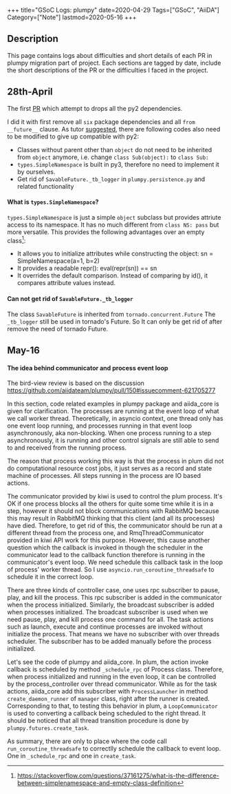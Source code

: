 +++
title="GSoC Logs: plumpy"
date=2020-04-29
Tags=["GSoC", "AiiDA"]
Category=["Note"]
lastmod=2020-05-16
+++

## Description
This page contains logs about difficulties and short details of each PR in plumpy
migration part of project. Each sections are tagged by date, include the short descriptions
of the PR or the difficulties I faced in the project.

## 28th-April
The first [PR](https://github.com/aiidateam/plumpy/pull/151) which attempt to drops all the
py2 dependencies.

I did it with first remove all `six` package dependencies and all `from __future__` clause.
As tutor [suggested](https://github.com/aiidateam/plumpy/pull/151#pullrequestreview-401765724),
there are following codes also need to be modified to give up compatible
with py2:

- Classes without parent other than `object` do not need to be inherited from `object` anymore,
i.e. change  `class Sub(object):` to `class Sub:`
- `types.SimpleNamespace` is built in py3, therefore no need to implement it by ourselves.
- Get rid of `SavableFuture._tb_logger` in `plumpy.persistence.py` and related functionality

#### What is `types.SimpleNamespace`?
`types.SimpleNamespace` is just a simple `object` subclass but provides attriute access to
its namespace.
It has no much different from `class NS: pass` but more versatile.
This provides the following advantages over an empty class[^simpleNamespace]:
- It allows you to initialize attributes while constructing the object: sn = SimpleNamespace(a=1, b=2)
- It provides a readable repr(): eval(repr(sn)) == sn
- It overrides the default comparison. Instead of comparing by id(), it compares attribute values instead.

[^simpleNamespace]: https://stackoverflow.com/questions/37161275/what-is-the-difference-between-simplenamespace-and-empty-class-definition

#### Can not get rid of `SavableFuture._tb_logger`
The class `SavableFuture` is inherited from `tornado.concurrent.Future`
The `_tb_logger` still be used in tornado's Future. So It can only be
get rid of after remove the need of tornado Future.

## May-16

#### The idea behind communicator and process event loop

The bird-view review is based on the discussion https://github.com/aiidateam/plumpy/pull/150#issuecomment-621705277

In this section, code related examples in plumpy package and aiida_core is given for clarification.
The processes are running at the event loop of what we call worker thread.
Theoretically, in asyncio context, one thread only has one event loop running, and
processes running in that event loop asynchronously, aka non-blocking. When one process
running to a step asynchronously, it is running and other control signals are
still able to send to and received from the running process.

The reason that process working this way is that the process in plum did not do
computational resource cost jobs, it just serves as a record and state machine
of processes. All steps running in the process are IO based actions.

The communicator provided by kiwi is used to control the plum process.
It's OK if one process blocks all the others for quite some time while it is in a step,
however it should not block communications with RabbitMQ because this may
result in RabbitMQ thinking that this client (and all its processes) have died.
Therefore, to get rid of this, the communicator should be run at a different
thread from the process one, and RmqThreadCommunicator provided in kiwi API
work for this purpose. However, this cause another question which the callback
is invoked in though the scheduler in the communicator lead to the callback function
therefore is running in the communicator's event loop. We need schedule this
callback task in the loop of process' worker thread. So I use `asyncio.run_coroutine_threadsafe`
to schedule it in the correct loop.

There are three kinds of controller case, one uses rpc subscriber to pause, play, and kill
the process. This rpc subscriber is added in the communicator when the process initialized.
Similarly, the broadcast subscriber is added when processes initialized. The broadcast subscriber
is used when we need pause, play, and kill process one command for all.
The task actions such as launch, execute and continue processes are invoked without
initialize the process. That means we have no subscriber with over threads scheduler.
The subscriber has to be added manually before the process initialized.

Let's see the code of plumpy and aiida_core. In plum, the action invoke callback
is scheduled by method `_schedule_rpc` of Process class. Therefore, when process
initialized and running in the even loop, it can be controlled by the process_controller
over thread communicator. While as for the task actions, aiida_core add this subscriber
with `ProcessLauncher` in method `create_daemon_runner` of `manager` class, right after
the runner is created. Corresponding to that, to testing this behavior in plum,
a `LoopCommunicator` is used to converting a callback being scheduled to the right thread.
It should be noticed that all thread transition procedure is done by `plumpy.futures.create_task`.

As summary, there are only to place where the code call `run_coroutine_threadsafe` to correctlly
schedule the callback to event loop. One in `_schedule_rpc` and one in `create_task`.
